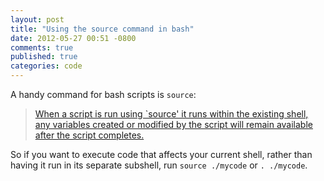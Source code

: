 ```yaml
---
layout: post
title: "Using the source command in bash"
date: 2012-05-27 00:51 -0800
comments: true
published: true
categories: code
---
```


A handy command for bash scripts is `source`:
> [When a script is run using `source' it runs within the existing shell, any variables created or modified by the script will remain available after the script completes.](http://ss64.com/bash/period.html)

So if you want to execute code that affects your current shell, rather than having it run in its separate subshell, run `source ./mycode` or `. ./mycode`.
